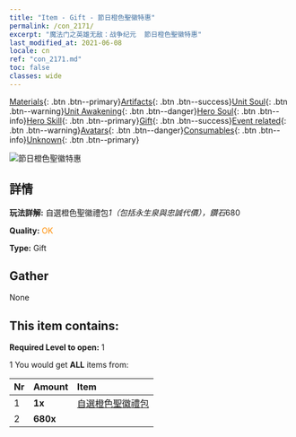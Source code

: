 ```yaml
---
title: "Item - Gift - 節日橙色聖徽特惠"
permalink: /con_2171/
excerpt: "魔法门之英雄无敌：战争纪元  節日橙色聖徽特惠"
last_modified_at: 2021-06-08
locale: cn
ref: "con_2171.md"
toc: false
classes: wide
---
```

 [Materials](/ItemsCN/){: .btn .btn--primary}[Artifacts](/ItemsCN/Artifacts/){: .btn .btn--success}[Unit Soul](/ItemsCN/UnitSoul/){: .btn .btn--warning}[Unit Awakening](/ItemsCN/UnitAwakening/){: .btn .btn--danger}[Hero Soul](/ItemsCN/HeroSoul/){: .btn .btn--info}[Hero Skill](/ItemsCN/HeroSkill/){: .btn .btn--primary}[Gift](/ItemsCN/Gift/){: .btn .btn--success}[Event related](/ItemsCN/Events/){: .btn .btn--warning}[Avatars](/ItemsCN/Avatars/){: .btn .btn--danger}[Consumables](/ItemsCN/Consumables/){: .btn .btn--info}[Unknown](/ItemsCN/Unknown/){: .btn .btn--primary}

 ![節日橙色聖徽特惠](/images/t/i_907416.png)

## 詳情
 **玩法詳解:** 自選橙色聖徽禮包*1（包括永生泉與忠誠代價），鑽石*680

 **Quality:** <span style="color: #FF8C00">OK</span>

 **Type:** Gift

## Gather

  None

## This item contains:

 **Required Level to open:** 1

 1 You would get **ALL** items  from:

  | Nr | Amount |     Item    |
  |:---|:-------|:------------|
  | 1 |  **1x** | [自選橙色聖徽禮包](/cn/Items/con_2170/) |  | 
  | 2 |  **680x** | <i class="fas fa-gem"/> |  | 
